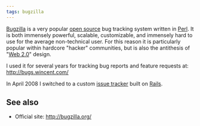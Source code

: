 ```yaml
---
tags: bugzilla
---
```


[Bugzilla](/wiki/Bugzilla) is a very popular [open source](/wiki/open_source) bug tracking system written in [Perl](/wiki/Perl). It is both immensely powerful, scalable, customizable, and immensely hard to use for the average non-technical user. For this reason it is particularly popular within hardcore "hacker" communities, but is also the antithesis of "[Web 2.0](/wiki/Web_2.0)" design.

I used it for several years for tracking bug reports and feature requests at: <http://bugs.wincent.com/>

In April 2008 I switched to a custom [issue tracker](/wiki/issue_tracker) built on [Rails](/wiki/Rails).

## See also

-   Official site: <http://bugzilla.org/>

